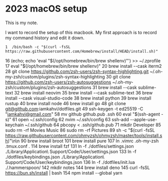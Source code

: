 2023 macOS setup
========================

This is my note.

I want to record the setup of this macbook.  My first approach is to record my command history and edit it down.

    1  /bin/bash -c "$(curl -fsSL https://raw.githubusercontent.com/Homebrew/install/HEAD/install.sh)"
   16  (echo; echo 'eval "$(/opt/homebrew/bin/brew shellenv)"') >> ~/.zprofile
   17  eval "$(/opt/homebrew/bin/brew shellenv)"
   20  brew install --cask iterm2
   28  git clone https://github.com/zsh-users/zsh-syntax-highlighting.git ~/.oh-my-zsh/custom/plugins/zsh-syntax-highlighting
   30  git clone https://github.com/zsh-users/zsh-autosuggestions ~/.oh-my-zsh/custom/plugins/zsh-autosuggestions
   31  brew install --cask sublime-text
   32  brew install neovim
   35  brew install --cask sublime-text
   36  brew install --cask visual-studio-code
   38  brew install python
   39  brew install rustup
   40  brew install node
   46  brew install go
   48  git clone git@github.com:iamkahvi/dotfiles.git
   49  ssh-keygen -t ed25519 -C "iamkahvi@gmail.com"
   58  mv github github.pub .ssh
   60  eval "$(ssh-agent -s)"
   61  open ~/.ssh/config
   62  nvim ~/.ssh/config
   63  ssh-add --apple-use-keychain ~/.ssh/github
   64  pbcopy < .ssh/github.pub
   71  mkdir Developer
   85  sudo rm -rf Movies Music
   86  sudo rm -rf Pictures
   89  sh -c "$(curl -fsSL https://raw.githubusercontent.com/ohmyzsh/ohmyzsh/master/tools/install.sh)"\n\n
   90  brew install broot
  101  brew install pure
  107  ln .vimrc .oh-my-zsh .tmux.conf .
  114  brew install fzf
  131  ln -f ./dotfiles/settings.json ./Library/Application\ Support/Code/User/settings.json
  133  ln -f ./dotfiles/keybindings.json ./Library/Application\ Support/Code/User/keybindings.json
  136  ln -f ./dotfiles/init.lua ./.hammerspoon/
  142  mkdir notes
  144  brew install deno
  145  curl -fsSL https://bun.sh/install | bash
  154  npm install --global yarn
